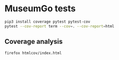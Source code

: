 # MuseumGo tests

```bash
pip3 install coverage pytest pytest-cov
pytest --cov-report term --cov=. --cov-report=html
```

## Coverage analysis

```bash
firefox htmlcov/index.html
```
